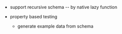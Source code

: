 - support recursive schema -- by native lazy function

- property based testing

  - generate example data from schema
